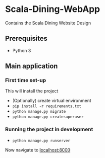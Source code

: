 # Scala-Dining-WebApp
Contains the Scala Dining Website Design

## Prerequisites

- Python 3

## Main application

### First time set-up

This will install the project

- (Optionally) create virtual environment
- `pip install -r requirements.txt`
- `python manage.py migrate`
- `python manage.py createsuperuser`

### Running the project in development

- `python manage.py runserver`

Now navigate to [localhost:8000](http://localhost:8000)
